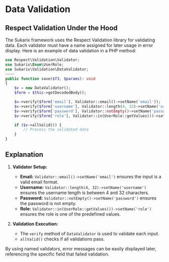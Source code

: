 # Data Validation

<!-- toc -->

## Respect Validation Under the Hood

The Sukarix framework uses the Respect Validation library for validating data. Each validator must have a name assigned
for later usage in error display. Here is an example of data validation in a PHP method:

```php
use Respect\Validation\Validator;
use Sukarix\Enum\UserRole;
use Sukarix\Validation\DataValidator;
~~~~
public function save($f3, $params): void
{
    $v = new DataValidator();
    $form = $this->getDecodedBody();

    $v->verify($form['email'], Validator::email()->setName('email'));
    $v->verify($form['username'], Validator::length(4, 32)->setName('username'));
    $v->verify($form['password'], Validator::notEmpty()->setName('password'));
    $v->verify($form['role'], Validator::in(UserRole::getValues())->setName('role'));

    if ($v->allValid()) {
        // Process the validated data
    }
}
```

## Explanation

1. **Validator Setup:**
    - **Email:** `Validator::email()->setName('email')` ensures the input is a valid email format.
    - **Username:** `Validator::length(4, 32)->setName('username')` ensures the username length is between 4 and 32
      characters.
    - **Password:** `Validator::notEmpty()->setName('password')` ensures the password is not empty.
    - **Role:** `Validator::in(UserRole::getValues())->setName('role')` ensures the role is one of the predefined
      values.

2. **Validation Execution:**
    - The `verify` method of `DataValidator` is used to validate each input.
    - `allValid()` checks if all validations pass.

By using named validators, error messages can be easily displayed later, referencing the specific field that failed
validation.
